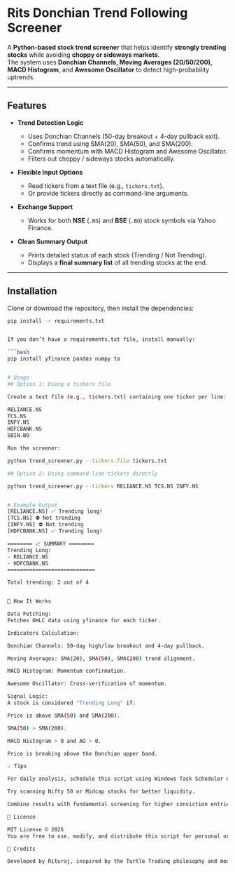 # Rits Donchian Trend Following Screener

A **Python-based stock trend screener** that helps identify **strongly trending stocks** while avoiding **choppy or sideways markets**.  
The system uses **Donchian Channels, Moving Averages (20/50/200), MACD Histogram**, and **Awesome Oscillator** to detect high-probability uptrends.

---

## Features

- **Trend Detection Logic**
  - Uses Donchian Channels (50-day breakout + 4-day pullback exit).
  - Confirms trend using SMA(20), SMA(50), and SMA(200).
  - Confirms momentum with MACD Histogram and Awesome Oscillator.
  - Filters out choppy / sideways stocks automatically.

- **Flexible Input Options**
  - Read tickers from a text file (e.g., `tickers.txt`).
  - Or provide tickers directly as command-line arguments.

- **Exchange Support**
  - Works for both **NSE** (`.NS`) and **BSE** (`.BO`) stock symbols via Yahoo Finance.

- **Clean Summary Output**
  - Prints detailed status of each stock (Trending / Not Trending).
  - Displays a **final summary list** of all trending stocks at the end.

---

## Installation

Clone or download the repository, then install the dependencies:

```bash
pip install -r requirements.txt


If you don’t have a requirements.txt file, install manually:

```bash
pip install yfinance pandas numpy ta


# Usage
## Option 1: Using a tickers file

Create a text file (e.g., tickers.txt) containing one ticker per line:

RELIANCE.NS
TCS.NS
INFY.NS
HDFCBANK.NS
SBIN.BO

Run the screener:

python trend_screener.py --tickers-file tickers.txt

## Option 2: Using command-line tickers directly

python trend_screener.py --tickers RELIANCE.NS TCS.NS INFY.NS


# Example Output
[RELIANCE.NS] ✅ Trending long!
[TCS.NS] ⛔ Not trending
[INFY.NS] ⛔ Not trending
[HDFCBANK.NS] ✅ Trending long!

======== 📈 SUMMARY ========
Trending Long:
- RELIANCE.NS
- HDFCBANK.NS
============================

Total trending: 2 out of 4


🧠 How It Works

Data Fetching:
Fetches OHLC data using yfinance for each ticker.

Indicators Calculation:

Donchian Channels: 50-day high/low breakout and 4-day pullback.

Moving Averages: SMA(20), SMA(50), SMA(200) trend alignment.

MACD Histogram: Momentum confirmation.

Awesome Oscillator: Cross-verification of momentum.

Signal Logic:
A stock is considered "Trending Long" if:

Price is above SMA(50) and SMA(200).

SMA(50) > SMA(200).

MACD Histogram > 0 and AO > 0.

Price is breaking above the Donchian upper band.

💡 Tips

For daily analysis, schedule this script using Windows Task Scheduler or a simple .bat file.

Try scanning Nifty 50 or Midcap stocks for better liquidity.

Combine results with fundamental screening for higher conviction entries.

🧾 License

MIT License © 2025
You are free to use, modify, and distribute this script for personal or commercial use.

🙌 Credits

Developed by Rituraj, inspired by the Turtle Trading philosophy and modern trend-following principles.
